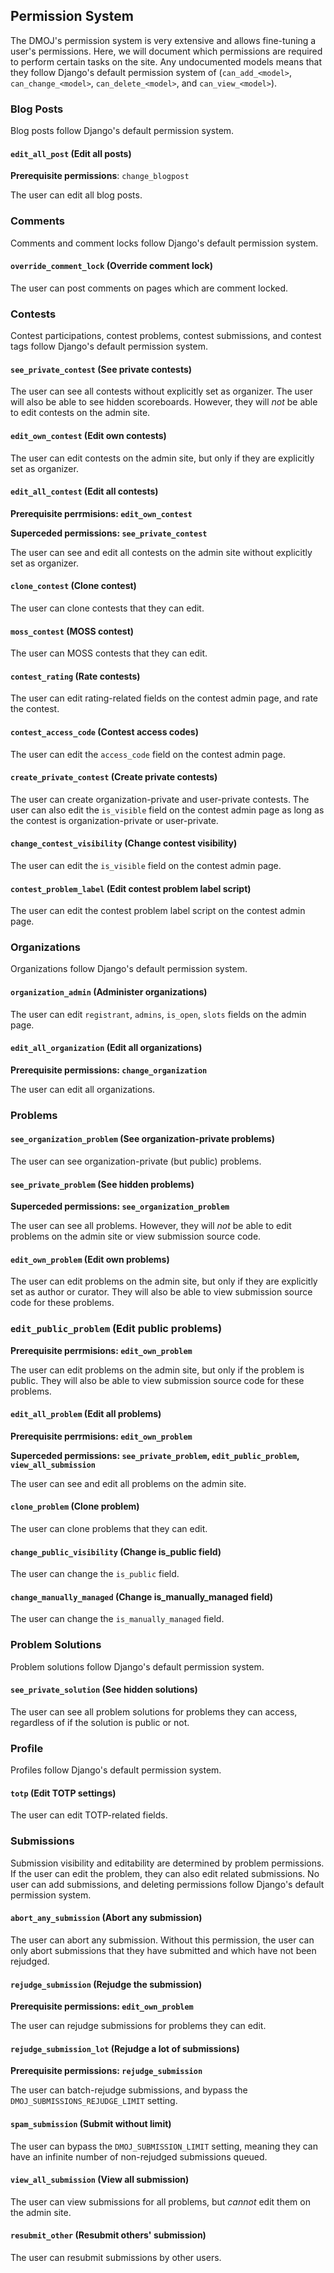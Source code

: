 ## Permission System

The DMOJ's permission system is very extensive and allows fine-tuning a user's permissions. Here, we will document which permissions are required to perform certain tasks on the site. Any undocumented models means that they follow Django's default permission system of (`can_add_<model>`, `can_change_<model>`, `can_delete_<model>`, and `can_view_<model>`).

### Blog Posts
Blog posts follow Django's default permission system.

#### `edit_all_post` (Edit all posts)
**Prerequisite permissions**: `change_blogpost`

The user can edit all blog posts.

### Comments
Comments and comment locks follow Django's default permission system.

#### `override_comment_lock` (Override comment lock)
The user can post comments on pages which are comment locked.

### Contests
Contest participations, contest problems, contest submissions, and contest tags follow Django's default permission system.

#### `see_private_contest` (See private contests)
The user can see all contests without explicitly set as organizer. The user will also be able to see hidden scoreboards. However, they will *not* be able to edit contests on the admin site.

#### `edit_own_contest` (Edit own contests)
The user can edit contests on the admin site, but only if they are explicitly set as organizer.

#### `edit_all_contest` (Edit all contests)
**Prerequisite perrmisions: `edit_own_contest`**

**Superceded permissions: `see_private_contest`**

The user can see and edit all contests on the admin site without explicitly set as organizer.

#### `clone_contest` (Clone contest)
The user can clone contests that they can edit.

#### `moss_contest` (MOSS contest)
The user can MOSS contests that they can edit.

#### `contest_rating` (Rate contests)
The user can edit rating-related fields on the contest admin page, and rate the contest.

#### `contest_access_code` (Contest access codes)
The user can edit the `access_code` field on the contest admin page.

#### `create_private_contest` (Create private contests)
The user can create organization-private and user-private contests. The user can also edit the `is_visible` field 
on the contest admin page as long as the contest is organization-private or user-private.

#### `change_contest_visibility` (Change contest visibility)
The user can edit the `is_visible` field on the contest admin page.

#### `contest_problem_label` (Edit contest problem label script)
The user can edit the contest problem label script on the contest admin page.

### Organizations
Organizations follow Django's default permission system.

#### `organization_admin` (Administer organizations)
The user can edit `registrant`, `admins`, `is_open`, `slots` fields on the admin page.

#### `edit_all_organization` (Edit all organizations)
**Prerequisite permissions: `change_organization`**

The user can edit all organizations.

### Problems

#### `see_organization_problem` (See organization-private problems)
The user can see organization-private (but public) problems.

#### `see_private_problem` (See hidden problems)
**Superceded permissions: `see_organization_problem`**

The user can see all problems. However, they will *not* be able to edit problems on the admin site or view submission source code.

#### `edit_own_problem` (Edit own problems)
The user can edit problems on the admin site, but only if they are explicitly set as author or curator. They will also be able to view submission source code for these problems.

### `edit_public_problem` (Edit public problems)
**Prerequisite perrmisions: `edit_own_problem`**

The user can edit problems on the admin site, but only if the problem is public. They will also be able to view submission source code for these problems.

#### `edit_all_problem` (Edit all problems)
**Prerequisite perrmisions: `edit_own_problem`**

**Superceded permissions: `see_private_problem`, `edit_public_problem`, `view_all_submission`**

The user can see and edit all problems on the admin site.

#### `clone_problem` (Clone problem)
The user can clone problems that they can edit.

#### `change_public_visibility` (Change is_public field)
The user can change the `is_public` field.

#### `change_manually_managed` (Change is_manually_managed field)
The user can change the `is_manually_managed` field.

### Problem Solutions
Problem solutions follow Django's default permission system.

#### `see_private_solution` (See hidden solutions)
The user can see all problem solutions for problems they can access, regardless of if the solution is public or not.

### Profile
Profiles follow Django's default permission system.    

#### `totp` (Edit TOTP settings)
The user can edit TOTP-related fields.

### Submissions

Submission visibility and editability are determined by problem permissions. 
If the user can edit the problem, they can also edit related submissions.
No user can add submissions, and deleting permissions follow Django's default permission system.


#### `abort_any_submission` (Abort any submission)
The user can abort any submission. Without this permission, the user can only abort 
submissions that they have submitted and which have not been rejudged.

#### `rejudge_submission` (Rejudge the submission)

**Prerequisite permissions: `edit_own_problem`**

The user can rejudge submissions for problems they can edit.

#### `rejudge_submission_lot` (Rejudge a lot of submissions)

**Prerequisite permissions: `rejudge_submission`**

The user can batch-rejudge submissions, and bypass the `DMOJ_SUBMISSIONS_REJUDGE_LIMIT` setting.

#### `spam_submission` (Submit without limit)

The user can bypass the `DMOJ_SUBMISSION_LIMIT` setting, meaning they can have an infinite number of non-rejudged submissions queued.

#### `view_all_submission` (View all submission)

The user can view submissions for all problems, but *cannot* edit them on the admin site.

#### `resubmit_other` (Resubmit others' submission)

The user can resubmit submissions by other users.

